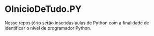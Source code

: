 # OInicioDeTudo.PY

Nesse repositório serão inseridas aulas de Python com a finalidade de identificar o nível de programador Python.
